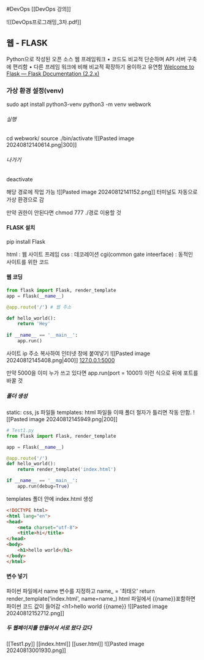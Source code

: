 #DevOps
[[DevOps 강의]]

![[DevOps프로그래밍_3차.pdf]]

## 웹 - FLASK
Python으로 작성된 오픈 소스 웹 프레임워크
• 코드도 비교적 단순하며 API 서버 구축에 편리함
• 다른 프레임 워크에 비해 비교적 확장하기 용이하고 유연함
[Welcome to Flask — Flask Documentation (2.2.x)](https://flask.palletsprojects.com/en/2.2.x)
### 가상 환경 설정(venv)
sudo apt install python3-venv
python3 -m venv webwork
###### 실행
cd webwork/
source ./bin/activate
![[Pasted image 20240812140614.png|300]]
###### 나가기
deactivate

해당 경로에 작업 가능
![[Pasted image 20240812141152.png]]
터미널도 자동으로 가상 환경으로 감

만약 권한이 안된다면 chmod 777 ./경로 이용할 것

#### FLASK 설치
pip install Flask

html : 웹 사이트 프레임
css : 데코레이션
cgi(common gate inteerface) : 동적인 사이트를 위한 코드
#### 웹 코딩

```python
from flask import Flask, render_template
app = Flask(__name__)

@app.route('/') # 웹 주소

def hello_world():
	return 'Hey'
	
if __name__ == '__main__':
	app.run()
```
사이트 ip 주소 복사하여 인터넷 창에 붙여넣기
![[Pasted image 20240812145408.png|400]]
[127.0.0.1:5000](http://127.0.0.1:5000/)

만약 5000을 이미 누가 쓰고 있다면
app.run(port = 10001)
이런 식으로 뒤에 포트를 바꿀 것

##### 폴더 생성
static: css, js 파일들 
templates: html 파일들
이때 폴더 철자가 틀리면 작동 안함.
![[Pasted image 20240812145949.png|200]]
```python
# Test1.py
from flask import Flask, render_template

app = Flask(__name__)

@app.route('/')
def hello_world():
	return render_template('index.html')

if __name__ == '__main__':
	app.run(debug=True)
```
templates 폴더 안에 index.html 생성
```html
<!DOCTYPE html>
<html lang="en">
<head>
	<meta charset="utf-8">
	<title>hi</title>
</head>
<body>
	<h1>hello world</h1>
</body>
</html>
```

#### 변수 넣기
파이썬 파일에서 name 변수를 지정하고
name_ = '최태오'
return render_template('index.html', name=name_)
html 파일에서 {{name}}포함하면 파이썬 코드 값이 들어감
\<h1>hello world {{name}}</h1>
![[Pasted image 20240812152712.png]]

##### 두 웹페이지를 만들어서 서로 왔다 갔다
[[Test1.py]]
[[index.html]]
[[user.html]]
![[Pasted image 20240813001930.png]]